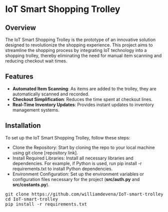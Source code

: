 # IoT Smart Shopping Trolley

## Overview
The IoT Smart Shopping Trolley is the prototype of an innovative solution designed to revolutionize the shopping experience. This project aims to streamline the shopping process by integrating IoT technology into a shopping trolley, thereby eliminating the need for manual item scanning and reducing checkout wait times.

## Features
- **Automated Item Scanning**: As items are added to the trolley, they are automatically scanned and recorded.
- **Checkout Simplification**: Reduces the time spent at checkout lines.
- **Real-Time Inventory Updates**: Provides instant updates to inventory management systems.

## Installation
To set up the IoT Smart Shopping Trolley, follow these steps:

- Clone the Repository: Start by cloning the repo to your local machine using git clone [repository link].
- Install Required Libraries: Install all necessary libraries and dependencies. For example, if Python is used, run pip install -r requirements.txt to install Python dependencies.
- Environment Configuration: Set up the environment variables or configuration files necessary for the project (**src/auth.py** and **src/costants.py**).

<pre>
git clone https://github.com/williamdevena/IoT-smart-trolley.git
cd IoT-smart-trolley
pip install -r requirements.txt
</pre>

<!-- ## Usage
Provide instructions on how to use the IoT Smart Shopping Trolley, including any commands or scripts to run. -->